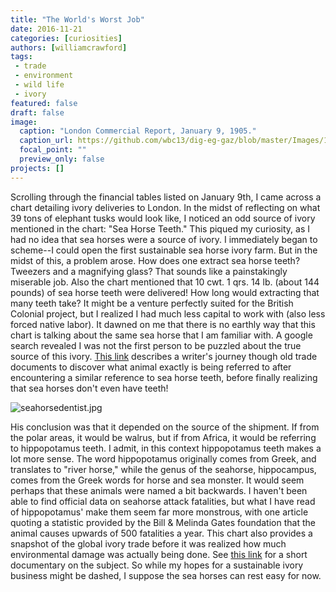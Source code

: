 ```yaml
---
title: "The World's Worst Job"
date: 2016-11-21
categories: [curiosities]
authors: [williamcrawford]
tags:
 - trade
 - environment
 - wild life
 - ivory
featured: false
draft: false
image:
  caption: "London Commercial Report, January 9, 1905."
  caption_url: https://github.com/wbc13/dig-eg-gaz/blob/master/Images/1905-01-09-p4.jpg
  focal_point: ""
  preview_only: false
projects: []
---
```

Scrolling through the financial tables listed on January 9th, I came across a chart detailing ivory deliveries to London. In the midst of reflecting on what 39 tons of elephant tusks would look like, I noticed an odd source of ivory mentioned in the chart: "Sea Horse Teeth." This piqued my curiosity, as I had no idea that sea horses were a source of ivory. I immediately began to scheme--I could open the first sustainable sea horse ivory farm.  But in the midst of this, a problem arose. How does one extract sea horse teeth? Tweezers and a magnifying glass? That sounds like a painstakingly miserable job. Also the chart mentioned that 10 cwt. 1 qrs. 14 lb. (about 144 pounds) of sea horse teeth were delivered! How long would extracting that many teeth take? It might be a venture perfectly suited for the British Colonial project, but I realized I had much less capital to work with (also less forced native labor). It dawned on me that there is no earthly way that this chart is talking about the same sea horse that I am familiar with. A google search revealed I was not the first person to be puzzled about the true source of this ivory. [This link](http://oldblockwriter.blogspot.com/2013/01/the-mystery-of-seahorse-teeth.html) describes a writer's journey though old trade documents to discover what animal exactly is being referred to after encountering a similar reference to sea horse teeth, before finally realizing that sea horses don't even have teeth!

![seahorsedentist.jpg](seahorsedentist.jpg "Misinformed Propaganda")

His conclusion was that it depended on the source of the shipment. If from the polar areas, it would be walrus, but if from Africa, it would be referring to hippopotamus teeth. I admit, in this context hippopotamus teeth makes a lot more sense. The word hippopotamus originally comes from Greek, and translates to "river horse," while the genus of the seahorse, hippocampus, comes from the Greek words for horse and sea monster. It would seem perhaps that these animals were named a bit backwards. I haven't been able to find official data on seahorse attack fatalities, but what I have read of hippopotamus' make them seem far more monstrous, with one article quoting a statistic provided by the Bill & Melinda Gates foundation that the animal causes upwards of 500 fatalities a year. This chart also provides a snapshot of the global ivory trade before it was realized how much environmental damage was actually being done. See [this link](http://nationalgeographic.org/media/history-ivory-trade/) for a short documentary on the subject. So while my hopes for a sustainable ivory business might be dashed, I suppose the sea horses can rest easy for now.
